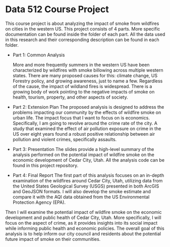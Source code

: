 # Data 512 Course Project
This course project is about analyzing the impact of smoke from wildfires on cities in the western US. This project consists of 4 parts. More specific documentation can be found inside the folder of each part. All the data used in this research and their corresponding description can be found in each folder.

- Part 1: Common Analysis

  More and more frequently summers in the western US have been characterized by wildfires with smoke billowing across multiple western     states. There are many proposed causes for this: climate change, US Forestry policy, and growing awareness, just to name a few. Regardless of the cause, the impact of wildland fires is widespread. There is a growing body of work pointing to the negative impacts of smoke on health, tourism, property, and other aspects of society.
- Part 2: Extension Plan
The proposed analysis is designed to address the problems impacting our community by the effects of wildfire smoke on urban life. The impact focus that I want to focus on is economics. Specifically, I am going to revolve around the crime rate of the city. A study that examined the effect of air pollution exposure on crime in the US over eight years found a robust positive relationship between air pollution and violent crimes, specifically assaults.

- Part 3: Presentation
The slides provide a high-level summary of the analysis performed on the potential impact of wildfire smoke on the economic development of Cedar City, Utah. All the analysis code can be found in this project repository.

- Part 4: Final Report
The first part of this analysis focuses on an in-depth examination of the wildfires around Cedar City, Utah, utilizing data from the United States Geological Survey (USGS) presented in both ArcGIS and GeoJSON formats. I will also develop the smoke estimate and compare it with the AQI data obtained from the US Environmental Protection Agency (EPA).

Then I will examine the potential impact of wildfire smoke on the economic development and public health of Cedar City, Utah. More specifically, I will focus on the aspect of crime, as it provides insights into its social impact while informing public health and economic policies. The overall goal of this analysis is to help inform our city council and residents about the potential future impact of smoke on their communities.
